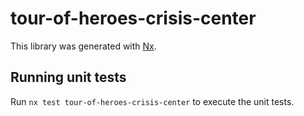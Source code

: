 # tour-of-heroes-crisis-center

This library was generated with [Nx](https://nx.dev).

## Running unit tests

Run `nx test tour-of-heroes-crisis-center` to execute the unit tests.
